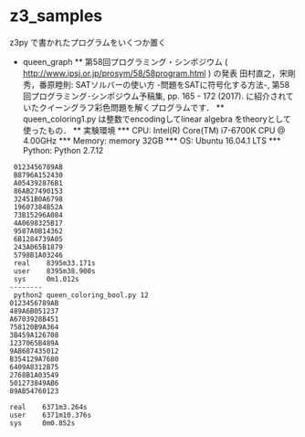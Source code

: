 # z3_samples
z3py で書かれたプログラムをいくつか置く
* queen_graph
** 第58回プログラミング・シンポジウム ( http://www.ipsj.or.jp/prosym/58/58program.html ) の発表
田村直之，宋剛秀，番原睦則: SATソルバーの使い方 -問題をSATに符号化する方法-, 第58回プログラミング･シンポジウム予稿集, pp. 165 - 172 (2017).
に紹介されていたクイーングラフ彩色問題を解くプログラムです．
** queen_coloring1.py は整数でencodingしてlinear algebra をtheoryとして使ったもの．
** 実験環境
*** CPU: Intel(R) Core(TM) i7-6700K CPU @ 4.00GHz
*** Memory: memory 32GB
*** OS: Ubuntu 16.04.1 LTS
*** Python: Python 2.7.12

``` python2 queen_coloring1.py 12 
 0123456789AB
 B8796A152430
 A054392876B1
 86AB27490153
 32451B0A6798
 19607384B52A
 73B15296A084
 4A0698325B17
 9587A0B14362
 6B1284739A05
 243A065B1879
 5798B1A03246
 real    8395m33.171s
 user    8395m38.900s
 sys     0m1.012s
--------
 python2 queen_coloring_bool.py 12 
0123456789AB
489A6B051237
A6703928B451
758120B9A364
3B459A126708
1237065B489A
9AB687435012
B354129A7680
6409A8312B75
2768B1A03549
501273849AB6
89AB54760123

real    6371m3.264s
user    6371m10.376s
sys     0m0.852s
```


